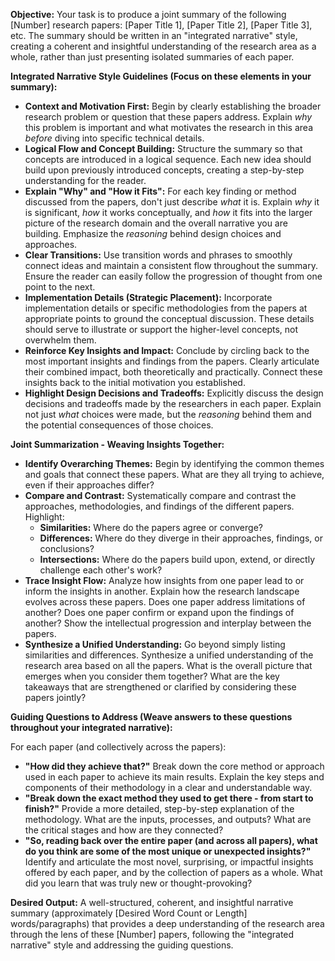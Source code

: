 **Objective:**  Your task is to produce a joint summary of the following [Number] research papers: [Paper Title 1], [Paper Title 2], [Paper Title 3], etc.  The summary should be written in an "integrated narrative" style, creating a coherent and insightful understanding of the research area as a whole, rather than just presenting isolated summaries of each paper.

**Integrated Narrative Style Guidelines (Focus on these elements in your summary):**

* **Context and Motivation First:** Begin by clearly establishing the broader research problem or question that these papers address. Explain *why* this problem is important and what motivates the research in this area *before* diving into specific technical details.
* **Logical Flow and Concept Building:**  Structure the summary so that concepts are introduced in a logical sequence. Each new idea should build upon previously introduced concepts, creating a step-by-step understanding for the reader.
* **Explain "Why" and "How it Fits":** For each key finding or method discussed from the papers, don't just describe *what* it is.  Explain *why* it is significant, *how* it works conceptually, and *how* it fits into the larger picture of the research domain and the overall narrative you are building. Emphasize the *reasoning* behind design choices and approaches.
* **Clear Transitions:** Use transition words and phrases to smoothly connect ideas and maintain a consistent flow throughout the summary. Ensure the reader can easily follow the progression of thought from one point to the next.
* **Implementation Details (Strategic Placement):**  Incorporate implementation details or specific methodologies from the papers at appropriate points to ground the conceptual discussion. These details should serve to illustrate or support the higher-level concepts, not overwhelm them.
* **Reinforce Key Insights and Impact:**  Conclude by circling back to the most important insights and findings from the papers.  Clearly articulate their combined impact, both theoretically and practically. Connect these insights back to the initial motivation you established.
* **Highlight Design Decisions and Tradeoffs:**  Explicitly discuss the design decisions and tradeoffs made by the researchers in each paper. Explain not just *what* choices were made, but the *reasoning* behind them and the potential consequences of those choices.

**Joint Summarization - Weaving Insights Together:**

* **Identify Overarching Themes:**  Begin by identifying the common themes and goals that connect these papers. What are they all trying to achieve, even if their approaches differ?
* **Compare and Contrast:** Systematically compare and contrast the approaches, methodologies, and findings of the different papers.  Highlight:
    * **Similarities:** Where do the papers agree or converge?
    * **Differences:** Where do they diverge in their approaches, findings, or conclusions?
    * **Intersections:** Where do the papers build upon, extend, or directly challenge each other's work?
* **Trace Insight Flow:**  Analyze how insights from one paper lead to or inform the insights in another.  Explain how the research landscape evolves across these papers.  Does one paper address limitations of another? Does one paper confirm or expand upon the findings of another?  Show the intellectual progression and interplay between the papers.
* **Synthesize a Unified Understanding:**  Go beyond simply listing similarities and differences.  Synthesize a unified understanding of the research area based on all the papers. What is the overall picture that emerges when you consider them together? What are the key takeaways that are strengthened or clarified by considering these papers jointly?

**Guiding Questions to Address (Weave answers to these questions throughout your integrated narrative):**

For each paper (and collectively across the papers):

* **"How did they achieve that?"**  Break down the core method or approach used in each paper to achieve its main results. Explain the key steps and components of their methodology in a clear and understandable way.
* **"Break down the exact method they used to get there - from start to finish?"**  Provide a more detailed, step-by-step explanation of the methodology.  What are the inputs, processes, and outputs?  What are the critical stages and how are they connected?
* **"So, reading back over the entire paper (and across all papers), what do you think are some of the most unique or unexpected insights?"**  Identify and articulate the most novel, surprising, or impactful insights offered by each paper, and by the collection of papers as a whole. What did you learn that was truly new or thought-provoking?

**Desired Output:** A well-structured, coherent, and insightful narrative summary (approximately [Desired Word Count or Length] words/paragraphs) that provides a deep understanding of the research area through the lens of these [Number] papers, following the "integrated narrative" style and addressing the guiding questions.

